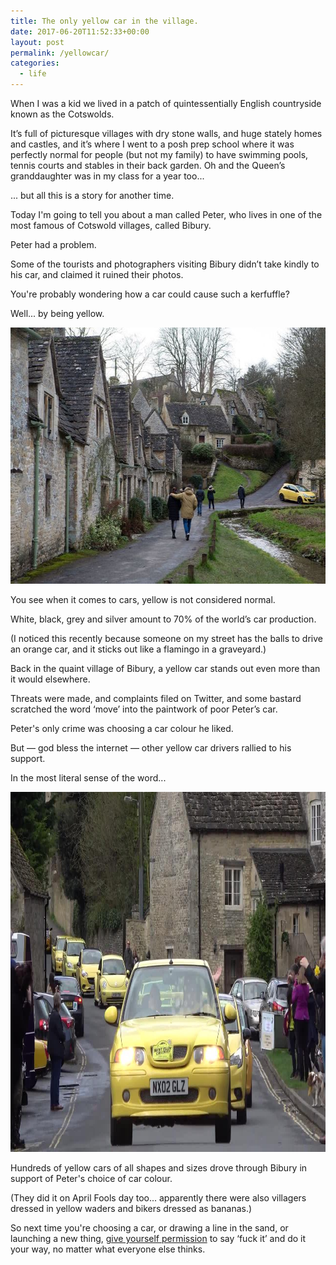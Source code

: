```yaml
---
title: The only yellow car in the village.
date: 2017-06-20T11:52:33+00:00
layout: post
permalink: /yellowcar/
categories:
  - life
---
```

When I was a kid we lived in a patch of quintessentially English countryside known as the Cotswolds.

It’s full of picturesque villages with dry stone walls, and huge stately homes and castles, and it’s where I went to a posh prep school where it was perfectly normal for people (but not my family) to have swimming pools, tennis courts and stables in their back garden. Oh and the Queen’s granddaughter was in my class for a year too...

... but all this is a story for another time.

Today I'm going to tell you about a man called Peter, who lives in one of the most famous of Cotswold villages, called Bibury.

Peter had a problem.

Some of the tourists and photographers visiting Bibury didn’t take kindly to his car, and claimed it ruined their photos.

You're probably wondering how a car could cause such a kerfuffle?

Well... by being yellow.

<img src="/media/yellow-car-bibury.jpg" alt="" width="615" height="410" class="alignnone size-full wp-image-2381" />

You see when it comes to cars, yellow is not considered normal.

White, black, grey and silver amount to 70% of the world’s car production.

(I noticed this recently because someone on my street has the balls to drive an orange car, and it sticks out like a flamingo in a graveyard.)

Back in the quaint village of Bibury, a yellow car stands out even more than it would elsewhere.

Threats were made, and complaints filed on Twitter, and some bastard scratched the word ‘move’ into the paintwork of poor Peter’s car.

Peter's only crime was choosing a car colour he liked.

But — god bless the internet — other yellow car drivers rallied to his support.

In the most literal sense of the word...

<img src="/media/yellow-car-rally.jpg" alt="" width="1024" height="576" class="alignnone size-large wp-image-2383" />

Hundreds of yellow cars of all shapes and sizes drove through Bibury in support of Peter's choice of car colour.

(They did it on April Fools day too... apparently there were also villagers dressed in yellow waders and bikers dressed as bananas.)

So next time you're choosing a car, or drawing a line in the sand, or launching a new thing, [give yourself permission](/on-giving-yourself-permission/) to say ‘fuck it’ and do it your way, no matter what everyone else thinks.
